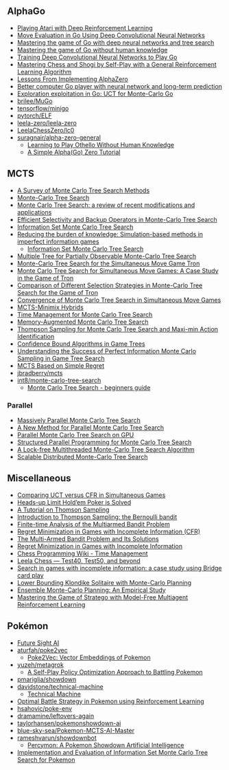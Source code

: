 ## AlphaGo

- [Playing Atari with Deep Reinforcement Learning](papers/deepmind-atari.pdf)
- [Move Evaluation in Go Using Deep Convolutional Neural Networks](papers/deepmind-alphago-dcnn.pdf)
- [Mastering the game of Go with deep neural networks and tree search](papers/deepmind-alphago.pdf)
- [Mastering the game of Go without human
  knowledge](https://www.nature.com/articles/nature24270.epdf)
- [Training Deep Convolutional Neural Networks to Play Go](papers/cnn-go.pdf)
- [Mastering Chess and Shogi by Self-Play with a General Reinforcement Learning
  Algorithm](papers/deepmind-alphazero.pdf)
- [Lessons From Implementing AlphaZero](https://medium.com/oracledevs/7e36e9054191)
- [Better computer Go player with neural network and long-term
  prediction](papers/facebook-darkforest.pdf)
- [Exploration exploitation in Go: UCT for Monte-Carlo Go](papers/mcts-uct.pdf)
- [brilee/MuGo](https://github.com/brilee/MuGo)
- [tensorflow/minigo](https://github.com/tensorflow/minigo)
- [pytorch/ELF](https://github.com/pytorch/ELF)
- [leela-zero/leela-zero](https://github.com/leela-zero/leela-zero)
- [LeelaChessZero/lc0](https://github.com/LeelaChessZero/lc0)
- [suragnair/alpha-zero-general](https://github.com/suragnair/alpha-zero-general)
  - [Learning to Play Othello Without Human Knowledge](papers/othello.pdf)
  - [A Simple Alpha(Go) Zero Tutorial](https://web.stanford.edu/~surag/posts/alphazero.html)

## MCTS

- [A Survey of Monte Carlo Tree Search Methods](papers/mcts-survey.pdf)
- [Monte-Carlo Tree Search](papers/mcts.pdf)
- [Monte Carlo Tree Search: a review of recent modifications and
  applications](papers/mcts-review.pdf)
- [Efficient Selectivity and Backup Operators in Monte-Carlo Tree Search](papers/mcts-select.pdf)
- [Information Set Monte Carlo Tree Search](papers/information-set-mcts.pdf)
- [Reducing the burden of knowledge: Simulation-based methods in imperfect information
  games](http://www.aifactory.co.uk/newsletter/2013_01_reduce_burden.htm)
  - [Information Set Monte Carlo Tree Search](https://gist.github.com/kjlubick/8ea239ede6a026a61f4d)
- [Multiple Tree for Partially Observable Monte-Carlo Tree Search](papers/multiple-pomcts.pdf)
- [Monte-Carlo Tree Search for the Simultaneous Move Game Tron](papers/tron-mcts.pdf)
- [Monte Carlo Tree Search for Simultaneous Move Games: A Case Study in the Game of
  Tron](papers/tron-mcts-casestudy.pdf)
- [Comparison of Different Selection Strategies in Monte-Carlo Tree Search for the Game of
  Tron](papers/tron-mcts-comparison.pdf)
- [Convergence of Monte Carlo Tree Search in Simultaneous Move Games](papers/simulataneous-mcts.pdf)
- [MCTS-Minimix Hybrids](papers/mcts-minimax.pdf)
- [Time Management for Monte Carlo Tree Search](papers/mcts-time.pdf)
- [Memory-Augmented Monte Carlo Tree Search](papers/mcts-memory.pdf)
- [Thompson Sampling for Monte Carlo Tree Search and Maxi-min Action
  Identification](papers/mcts-thompson.pdf)
- [Confidence Bound Algorithms in Game Trees](papers/mcts-cba.pdf)
- [Understanding the Success of Perfect Information Monte Carlo Sampling in Game Tree
  Search](papers/mcts-pimc.pdf)
- [MCTS Based on Simple Regret](papers/mcts-regret.pdf)
- [jbradberry/mcts](https://github.com/jbradberry/mcts)
- [int8/monte-carlo-tree-search](https://github.com/int8/monte-carlo-tree-search)
  - [Monte Carlo Tree Search - beginners
    guide](https://int8.io/monte-carlo-tree-search-beginners-guide/)

### Parallel

- [Massively Parallel Monte Carlo Tree Search](papers/massively-parallel-mcts.pdf)
- [A New Method for Parallel Monte Carlo Tree Search](papers/parallel-mcts-new.pdf)
- [Parallel Monte Carlo Tree Search on GPU](papers/gpu-mcts.pdf)
- [Structured Parallel Programming for Monte Carlo Tree Search](papers/structured-parallel-mcts.pdf)
- [A Lock-free Multithreaded Monte-Carlo Tree Search Algorithm](papers/lockfree-mcts.pdf)
- [Scalable Distributed Monte-Carlo Tree Search](papers/distributed-mcts.pdf)

## Miscellaneous

- [Comparing UCT versus CFR in Simultaneous Games](papers/uct-vs-cfr.pdf)
- [Heads-up Limit Hold’em Poker is Solved](papers/poker-solved.pdf)
- [A Tutorial on Thomson Sampling](papers/thomson-sampling.pdf)
- [Introduction to Thompson Sampling: the Bernoulli
  bandit](https://gdmarmerola.github.io/ts-for-bernoulli-bandit/)
- [Finite-time Analysis of the Multiarmed Bandit Problem](papers/multiarmed-bandit.pdf)
- [Regret Minimization in Games with Incomplete Information
  (CFR)](https://nn.labml.ai/cfr/index.html)
- [The Multi-Armed Bandit Problem and Its
  Solutions](https://lilianweng.github.io/posts/2018-01-23-multi-armed-bandit/)
- [Regret Minimization in Games with Incomplete Information](papers/poker-regret.pdf)
- [Chess Programming Wiki - Time Management](https://www.chessprogramming.org/Time_Management)
- [Leela Chess — Test40, Test50, and beyond](https://medium.com/@veedrac/c15896becfac)
- [Search in games with incomplete information: a case study using Bridge card
  play](papers/bridge-study.pdf)
- [Lower Bounding Klondike Solitaire with Monte-Carlo Planning](papers/klondike.pdf)
- [Ensemble Monte-Carlo Planning: An Empirical Study](papers/ensemble-mc.pdf)
- [Mastering the Game of Stratego with Model-Free Multiagent Reinforcement
  Learning](deepmind-stratego.pdf)

## Pokémon

- [Future Sight AI](https://www.pokemonbattlepredictor.com/FSAI)
- [aturfah/poke2vec](https://github.com/aturfah/poke2vec)
  - [Poke2Vec: Vector Embeddings of Pokemon](https://aturfah.github.io/poke2vec/)
- [yuzeh/metagrok](https://github.com/yuzeh/metagrok)
  - [A Self-Play Policy Optimization Approach to Battling Pokemon](papers/pkmn-metagrok.pdf)
- [pmariglia/showdown](https://github.com/pmariglia/showdown)
- [davidstone/technical-machine](https://github.com/davidstone/technical-machine)
  - [Technical Machine](http://doublewise.net/pokemon/)
- [Optimal Battle Strategy in Pokemon using Reinforcement Learning](papers/pkmn-rl.pdf)
- [hsahovic/poke-env](https://github.com/hsahovic/poke-env)
- [dramamine/leftovers-again](https://github.com/dramamine/leftovers-again)
- [taylorhansen/pokemonshowdown-ai](https://github.com/taylorhansen/pokemonshowdown-ai)
- [blue-sky-sea/Pokemon-MCTS-AI-Master](https://github.com/blue-sky-sea/Pokemon-MCTS-AI-Master)
- [rameshvarun/showdownbot](https://github.com/rameshvarun/showdownbot)
  - [Percymon: A Pokemon Showdown Artificial Intelligence](papers/pkmn-percymon.pdf)
- [Implementation and Evaluation of Information Set Monte Carlo Tree Search for
  Pokemon](papers/pkmn-ismcts.pdf)

